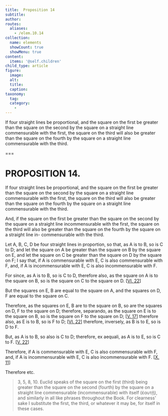 ```yaml
---
title:  Proposition 14
subtitle: 
author:
routes:
  aliases:
    - /elem.10.14
collection:
  name: elements
  showCount: true
  showMenu: true
content:
  items: '@self.children'
child_type: article
figure:
  image:
  alt:
  title:
  caption:
taxonomy:
  tag:
  category:
    - 
---
```


<p><hi rend="ital">If four straight lines be proportional, and the square on the first be greater than the square on the second by the square on a straight line commensurable with the first, the square on the third will also be greater than the square on the fourth by</hi>
       <lb n="5"/><hi rend="ital">the square on a straight line commensurable with the third</hi>. </p>

===

<h1>PROPOSITION 14.</h1>
<p><span class="ital">If four straight lines be proportional, and the square on the first be greater than the square on the second by the square on a straight line commensurable with the first, the square on the third will also be greater than the square on the fourth by</span>
       <lb n="5"/><span class="ital">the square on a straight line commensurable with the third</span>. </p>

<p><span class="ital">And, if the square on the first be greater than the square on the second by the square on a straight line incommensurable with the first, the square on the third will also be greater than the square on the fourth by the square on a straight line in-</span>
       <lb n="10"/><span class="ital">commensurable with the third</span>. </p>

<p>Let <span class="ital">A</span>, <span class="ital">B</span>, <span class="ital">C</span>, <span class="ital">D</span> be four straight lines in proportion, so that, as <span class="ital">A</span> is to <span class="ital">B</span>, so is <span class="ital">C</span> to <span class="ital">D</span>; and let the square on <span class="ital">A</span> be greater than the square on <span class="ital">B</span> by the square on <span class="ital">E</span>, and <lb n="15"/>let the square on <span class="ital">C</span> be greater than the square on <span class="ital">D</span> by the square on <span class="ital">F</span>; I say that, if <span class="ital">A</span> is commensurable with <span class="ital">E</span>, <span class="ital">C</span> is also commensurable with <span class="ital">F</span>, and, if <span class="ital">A</span> is incommensurable with <span class="ital">E</span>, <span class="ital">C</span> is <lb n="20"/>also incommensurable with <span class="ital">F</span>. 
      </p>

<p>For since, as <span class="ital">A</span> is to <span class="ital">B</span>, so is <span class="ital">C</span> to <span class="ital">D</span>, therefore also, as the square on <span class="ital">A</span> is to the square on <span class="ital">B</span>, so is the square on <span class="ital">C</span> to the square on <span class="ital">D</span>. [<a href="/elem.6.22">VI. 22</a>] </p>

<p>But the squares on <span class="ital">E</span>, <span class="ital">B</span> are equal to the square on <span class="ital">A</span>, <lb n="25"/>and the squares on <span class="ital">D</span>, <span class="ital">F</span> are equal to the square on <span class="ital">C</span>. <pb n="38"/></p>

<p>Therefore, as the squares on <span class="ital">E</span>, <span class="ital">B</span> are to the square on <span class="ital">B</span>, so are the squares on <span class="ital">D</span>, <span class="ital">F</span> to the square on <span class="ital">D</span>; therefore, <foreign lang="la">separando</foreign>, as the square on <span class="ital">E</span> is to the square on <span class="ital">B</span>, so is the square on <span class="ital">F</span> to the square on <span class="ital">D</span>; [<a href="/elem.5.17">V. 17</a>] <lb n="30"/>therefore also, as <span class="ital">E</span> is to <span class="ital">B</span>, so is <span class="ital">F</span> to <span class="ital">D</span>; [<a href="/elem.6.22">VI. 22</a>] therefore, inversely, as <span class="ital">B</span> is to <span class="ital">E</span>, so is <span class="ital">D</span> to <span class="ital">F</span>. </p>

<p>But, as <span class="ital">A</span> is to <span class="ital">B</span>, so also is <span class="ital">C</span> to <span class="ital">D</span>; therefore, <foreign lang="la">ex aequali</foreign>, as <span class="ital">A</span> is to <span class="ital">E</span>, so is <span class="ital">C</span> to <span class="ital">F</span>. [<a href="/elem.5.22">V. 22</a>] </p>

<p>Therefore, if <span class="ital">A</span> is commensurable with <span class="ital">E</span>, <span class="ital">C</span> is also commensurable<lb n="35"/> with <span class="ital">F</span>, and, if <span class="ital">A</span> is incommensurable with <span class="ital">E</span>, <span class="ital">C</span> is also incommensurable with <span class="ital">F</span>. [<a href="/elem.10.11">X. 11</a>] </p>

<p>Therefore etc.<blockquote class="crit" place="unspecified" anchored="yes">3, 5, 8, 10. Euclid speaks of the square on the first (third) being greater than the square on the second (fourth) by the square on a straight line commensurable (incommensurable) <quote>with <span class="ital">itself</span> (<foreign lang="greek">ἑαυτῇ</foreign>),</quote>
 and similarly in all like phrases throughout the Book. For clearness' sake I substitute <quote>the first,</quote>
 <quote>the third,</quote>
 or whatever it may be, for <quote>itself</quote>
 in these cases.</blockquote></p>
